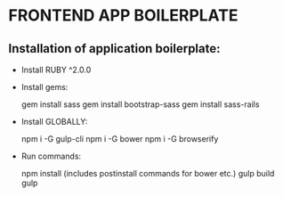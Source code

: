 FRONTEND APP BOILERPLATE
========================

Installation of application boilerplate:
----------------------------------------

- Install RUBY ^2.0.0
- Install gems:

  gem install sass
  gem install bootstrap-sass
  gem install sass-rails

- Install GLOBALLY:

  npm i -G gulp-cli
  npm i -G bower
  npm i -G browserify

- Run commands:

  npm install (includes postinstall commands for bower etc.)
  gulp build
  gulp
